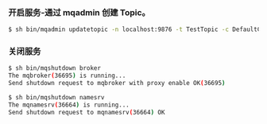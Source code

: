 ### 开启服务-通过 mqadmin 创建 Topic。
```sh
$ sh bin/mqadmin updatetopic -n localhost:9876 -t TestTopic -c DefaultCluster
```


### 关闭服务
```sh
$ sh bin/mqshutdown broker
The mqbroker(36695) is running...
Send shutdown request to mqbroker with proxy enable OK(36695)

$ sh bin/mqshutdown namesrv
The mqnamesrv(36664) is running...
Send shutdown request to mqnamesrv(36664) OK
```